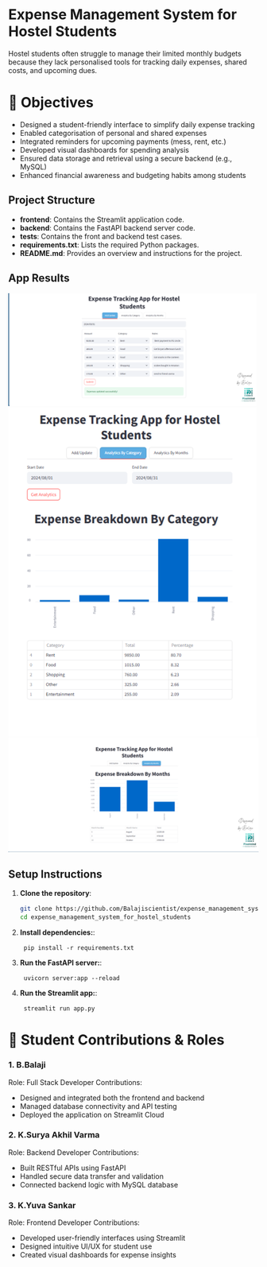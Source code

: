 # Expense Management System for Hostel Students

 Hostel students often struggle to manage their limited monthly budgets because they lack personalised tools for tracking daily expenses, shared costs, and upcoming dues.

# 🎯 Objectives 
- Designed a student-friendly interface to simplify daily expense tracking
- Enabled categorisation of personal and shared expenses
- Integrated reminders for upcoming payments (mess, rent, etc.)
- Developed visual dashboards for spending analysis
- Ensured data storage and retrieval using a secure backend (e.g., MySQL)
- Enhanced financial awareness and budgeting habits among students

## Project Structure

- **frontend**: Contains the Streamlit application code.
- **backend**: Contains the FastAPI backend server code.
- **tests**: Contains the front and backend test cases.
- **requirements.txt**: Lists the required Python packages.
- **README.md**: Provides an overview and instructions for the project.

## App Results
  <img src="Tab1" width="500"/>
  <img src="Tab2" width="500"/>
  <img src="Tab3" width="600"/>

## Setup Instructions

1. **Clone the repository**:
   ```bash
   git clone https://github.com/Balajiscientist/expense_management_system_for_hostel_students.git
   cd expense_management_system_for_hostel_students

   ```
1. **Install dependencies:**:   
   ```commandline
    pip install -r requirements.txt
   ```
1. **Run the FastAPI server:**:   
   ```commandline
    uvicorn server:app --reload
   ```
1. **Run the Streamlit app:**:   
   ```commandline
    streamlit run app.py
   ```

# 👥 Student Contributions & Roles
### 1. B.Balaji
Role: Full Stack Developer
Contributions:
- Designed and integrated both the frontend and backend
- Managed database connectivity and API testing
- Deployed the application on Streamlit Cloud
### 2. K.Surya Akhil Varma
Role: Backend Developer
Contributions:
- Built RESTful APIs using FastAPI
- Handled secure data transfer and validation
- Connected backend logic with MySQL database
### 3. K.Yuva Sankar
Role: Frontend Developer
Contributions:
- Developed user-friendly interfaces using Streamlit
- Designed intuitive UI/UX for student use
- Created visual dashboards for expense insights

   
